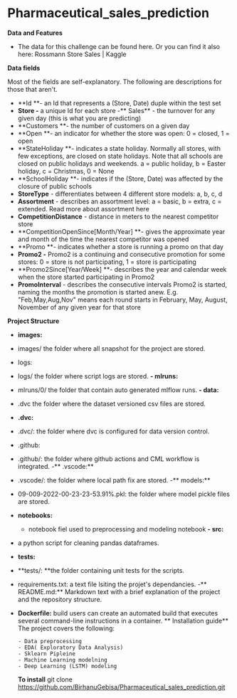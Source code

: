 # Pharmaceutical_sales_prediction
**Data and Features**
- The data for this challenge can be found here. Or you can find it also here: Rossmann Store Sales | Kaggle

**Data fields**
 
Most of the fields are self-explanatory. The following are descriptions for those that aren't.
  - **Id **- an Id that represents a (Store, Date) duple within the test set
   - **Store -** a unique Id for each store
   -** Sales** - the turnover for any given day (this is what you are predicting)
   - **Customers **- the number of customers on a given day
   - **Open **- an indicator for whether the store was open: 0 = closed, 1 = open
   - **StateHoliday **- indicates a state holiday. Normally all stores, with few exceptions, are closed on state holidays. Note that all schools are closed on public holidays and weekends. a = public holiday, b = Easter holiday, c = Christmas, 0 = None
   - **SchoolHoliday **- indicates if the (Store, Date) was affected by the closure of public schools
   - **StoreType** - differentiates between 4 different store models: a, b, c, d
   - **Assortment** - describes an assortment level: a = basic, b = extra, c = extended. Read more about assortment here
   - **CompetitionDistance** - distance in meters to the nearest competitor store
   - **CompetitionOpenSince[Month/Year] **- gives the approximate year and month of the time the nearest competitor was opened
   - **Promo **- indicates whether a store is running a promo on that day
   - **Promo2 -** Promo2 is a continuing and consecutive promotion for some stores: 0 = store is not participating, 1 = store is participating
   - **Promo2Since[Year/Week] **- describes the year and calendar week when the store started participating in Promo2
   - **PromoInterval** - describes the consecutive intervals Promo2 is started, naming the months the promotion is started anew. E.g. "Feb,May,Aug,Nov" means each round starts in February, May, August, November of any given year for that store

**Project Structure**
- **images:**
 - images/ the folder where all snapshot for the project are stored.
- logs:
 - logs/ the folder where script logs are stored.
**- mlruns:**
 - mlruns/0/ the folder that contain auto generated mlflow runs.
**- data:**
 - .dvc the folder where the dataset versioned csv files are stored.
- **.dvc:**
- .dvc/: the folder where dvc is configured for data version control.
- .github:
 - .github/: the folder where github actions and CML workflow is integrated.
-** .vscode:**
 - .vscode/: the folder where local path fix are stored.
-** models:**
 - 09-009-2022-00-23-23-53.91%.pkl: the folder where model pickle files are stored.
- **notebooks:**
   - notebook fiel used to preprocessing and modeling notebook
**- src:**
 - a python script for cleaning pandas dataframes.
- **tests:**
 - **tests/: **the folder containing unit tests for the scripts.
- requirements.txt: a text file lsiting the projet's dependancies.
-** README.md:** Markdown text with a brief explanation of the project and the repository structure.
- **Dockerfile:** build users can create an automated build that executes several command-line instructions in a container.
 ** Installation guide**
 The project covers the following:
            
      - Data preprocessing
      - EDA( Exploratory Data Analysis)
      - Sklearn Pipleine 
      - Machine Learning modelning
      - Deep Learning (LSTM) modeling
  **To install**
  git clone https://github.com/BirhanuGebisa/Pharmaceutical_sales_prediction.git